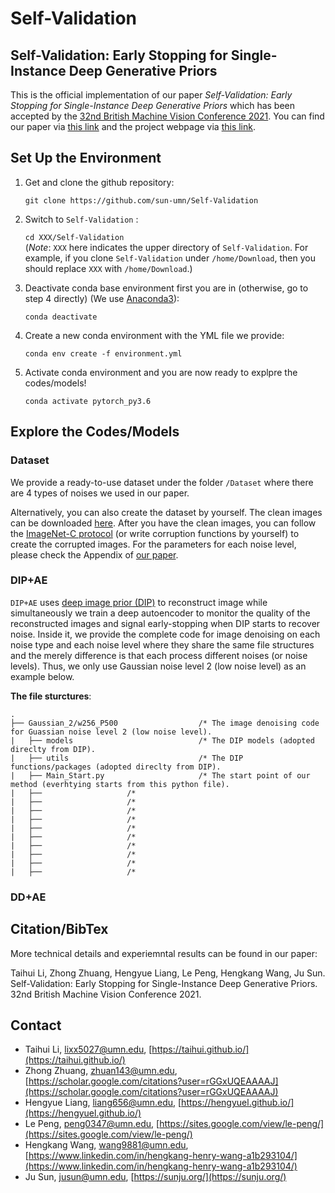 # Self-Validation

## Self-Validation: Early Stopping for Single-Instance Deep Generative Priors

This is the official implementation of our paper *Self-Validation: Early Stopping for Single-Instance Deep Generative Priors* which has been accepted by the [32nd British Machine Vision Conference 2021](http://www.bmvc2021.com/). You can find our paper via [this link](http://) and the project webpage via [this link](https://sun-umn.github.io/Self-Validation/).


## Set Up the Environment

1. Get and clone the github repository:

   `git clone https://github.com/sun-umn/Self-Validation`

2. Switch to `Self-Validation` :

   `cd XXX/Self-Validation`  
   (*Note*: `XXX` here indicates the upper directory of `Self-Validation`. For example, if you clone `Self-Validation` under `/home/Download`, then you should replace `XXX` with `/home/Download`.)

3. Deactivate conda base environment first you are in (otherwise, go to step 4 directly) (We use [Anaconda3](https://www.anaconda.com/products/individual-d)):

   `conda deactivate`

4. Create a new conda environment with the YML file we provide:

    `conda env create -f environment.yml`
   
5.  Activate conda environment and you are now ready to explpre the codes/models!
    
    `conda activate pytorch_py3.6`
    
## Explore the Codes/Models

### Dataset
We provide a ready-to-use dataset under the folder `/Dataset` where there are 4 types of noises we used in our paper.

Alternatively, you can also create the dataset by yourself. The clean images can be downloaded [here](https://webpages.tuni.fi/foi/GCF-BM3D/index.html#ref_results). After you have the clean images, you can follow the [ImageNet-C protocol](https://github.com/hendrycks/robustness) (or write corruption functions by yourself) to create the corrupted images. For the parameters for each noise level, please check the Appendix of [our paper](http://).

### DIP+AE

`DIP+AE` uses [deep image prior (DIP)](https://ieeexplore.ieee.org/abstract/document/8579082) to reconstruct image while simultaneously we train a deep autoencoder to monitor the quality of the reconstructed images and signal early-stopping when DIP starts to recover noise. Inside it, we provide the complete code for image denoising on each noise type and each noise level where they share the same file structures and the merely difference is that each process different noises (or noise levels). Thus, we only use Gaussian noise level 2 (low noise level) as an example below.

**The file sturctures**:
```
.
├── Gaussian_2/w256_P500                  /* The image denoising code for Guassian noise level 2 (low noise level).
|   ├── models                            /* The DIP models (adopted direclty from DIP).
|   ├── utils                             /* The DIP functions/packages (adopted direclty from DIP).
|   ├── Main_Start.py                     /* The start point of our method (everhtying starts from this python file).
|   ├──                   /* 
|   ├──                   /* 
|   ├──                   /* 
|   ├──                   /* 
|   ├──                   /* 
|   ├──                   /* 
|   ├──                   /* 
|   ├──                   /* 
|   ├──                   /* 
|   ├──                   /* 

```

### DD+AE

## Citation/BibTex

More technical details and experiemntal results can be found in our paper:

Taihui Li, Zhong Zhuang, Hengyue Liang, Le Peng, Hengkang Wang, Ju Sun. Self-Validation: Early Stopping for Single-Instance Deep Generative Priors. 32nd British Machine Vision Conference 2021.

## Contact
- Taihui Li, lixx5027@umn.edu, [https://taihui.github.io/](https://taihui.github.io/)
- Zhong Zhuang, zhuan143@umn.edu, [https://scholar.google.com/citations?user=rGGxUQEAAAAJ](https://scholar.google.com/citations?user=rGGxUQEAAAAJ)
- Hengyue Liang, liang656@umn.edu, [https://hengyuel.github.io/](https://hengyuel.github.io/)
- Le Peng, peng0347@umn.edu, [https://sites.google.com/view/le-peng/](https://sites.google.com/view/le-peng/)
- Hengkang Wang, wang9881@umn.edu, [https://www.linkedin.com/in/hengkang-henry-wang-a1b293104/](https://www.linkedin.com/in/hengkang-henry-wang-a1b293104/)
- Ju Sun, jusun@umn.edu, [https://sunju.org/](https://sunju.org/)
